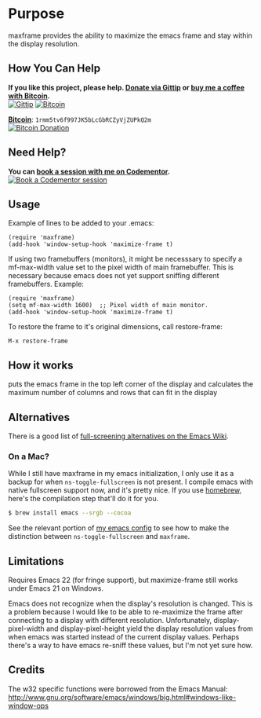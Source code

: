 # Purpose

maxframe provides the ability to maximize the emacs frame and stay within
the display resolution.

## How You Can Help

**If you like this project, please help. [Donate via Gittip][gittip] or [buy me a coffee with Bitcoin][bitcoin].**<br>
[![Gittip](http://img.shields.io/gittip/rmm5t.svg)][gittip]
[![Bitcoin](http://img.shields.io/badge/bitcoin-buy%20me%20a%20coffee-brightgreen.svg)][bitcoin]

**[Bitcoin][bitcoin]**: `1rmm5tv6f997JK5bLcGbRCZyVjZUPkQ2m`<br>
[![Bitcoin Donation][bitcoin-qr-small]][bitcoin-qr-big]

## Need Help?

**You can [book a session with me on Codementor][codementor].**<br>
[![Book a Codementor session](http://img.shields.io/badge/codementor-book%20a%20session-orange.svg)][codementor]

[gittip]: https://www.gittip.com/rmm5t/ "Donate to rmm5t for open source!"
[bitcoin]: https://blockchain.info/address/1rmm5tv6f997JK5bLcGbRCZyVjZUPkQ2m "Buy rmm5t a coffee for open source!"
[bitcoin-scheme]: bitcoin:1rmm5tv6f997JK5bLcGbRCZyVjZUPkQ2m?amount=0.01&label=Coffee%20to%20rmm5t%20for%20Open%20Source "Buy rmm5t a coffee for open source!"
[bitcoin-qr-small]: http://chart.apis.google.com/chart?cht=qr&chs=150x150&chl=bitcoin%3A1rmm5tv6f997JK5bLcGbRCZyVjZUPkQ2m%3Famount%3D0.01%26label%3DCoffee%2520to%2520rmm5t%2520for%2520Open%2520Source
[bitcoin-qr-big]: http://chart.apis.google.com/chart?cht=qr&chs=500x500&chl=bitcoin%3A1rmm5tv6f997JK5bLcGbRCZyVjZUPkQ2m%3Famount%3D0.01%26label%3DCoffee%2520to%2520rmm5t%2520for%2520Open%2520Source
[codementor]: https://www.codementor.io/rmm5t?utm_campaign=profile&utm_source=button-rmm5t&utm_medium=shields "Book a session with rmm5t on Codementor!"

## Usage

Example of lines to be added to your .emacs:

    (require 'maxframe)
    (add-hook 'window-setup-hook 'maximize-frame t)

If using two framebuffers (monitors), it might be necesssary to specify a
mf-max-width value set to the pixel width of main framebuffer.  This is
necessary because emacs does not yet support sniffing different
framebuffers.  Example:

    (require 'maxframe)
    (setq mf-max-width 1600)  ;; Pixel width of main monitor.
    (add-hook 'window-setup-hook 'maximize-frame t)

To restore the frame to it's original dimensions, call restore-frame:

    M-x restore-frame

## How it works

puts the emacs frame in the top left corner of the display and calculates
the maximum number of columns and rows that can fit in the display

## Alternatives

There is a good list of [full-screening alternatives on the Emacs Wiki](http://emacswiki.org/emacs/FullScreen).

### On a Mac?

While I still have maxframe in my emacs initialization, I only use it as a
backup for when `ns-toggle-fullscreen` is not present. I compile emacs with
native fullscreen support now, and it's pretty nice. If you use
[homebrew](https://github.com/mxcl/homebrew), here's the compilation step
that'll do it for you.

```bash
$ brew install emacs --srgb --cocoa
```

See the relevant portion of
[my emacs config](https://github.com/rmm5t/dotfiles/blob/master/emacs.d/rmm5t/maxframe.el)
to see how to make the distinction between `ns-toggle-fullscreen` and
`maxframe`.

## Limitations

Requires Emacs 22 (for fringe support), but maximize-frame still works
under Emacs 21 on Windows.

Emacs does not recognize when the display's resolution is changed. This is
a problem because I would like to be able to re-maximize the frame after
connecting to a display with different resolution. Unfortunately,
display-pixel-width and display-pixel-height yield the display resolution
values from when emacs was started instead of the current display
values. Perhaps there's a way to have emacs re-sniff these values, but I'm
not yet sure how.

## Credits

The w32 specific functions were borrowed from the Emacs Manual:
http://www.gnu.org/software/emacs/windows/big.html#windows-like-window-ops
